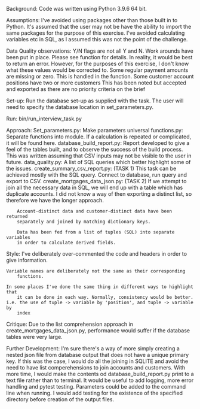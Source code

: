 Background:
    Code was written using Python 3.9.6 64 bit.

Assumptions:
    I've avoided using packages other than those built in to Python.
    It's assumed that the user may not be have the ability to import the same
        packages for the purpose of this exercise.
    I've avoided calculating variables etc in SQL, as I assumed this was not
        the point of the challenge.

Data Quality observations:
    Y/N flags are not all Y and N.
        Work arounds have been put in place. Please see function for details.
        In reality, it would be best to return an error. However, for the
        purposes of this exercise, I don't know what these values would be
        corrected to.
    Some regular payment amounts are missing or zero.
        This is handled in the function.
    Some customer account positions have two or more customers
        This has been noted but accepted and exported as there are no priority
        criteria on the brief

Set-up:
    Run the database set-up as supplied with the task.
    The user will need to specify the database location in set_parameters.py.

Run:
    bin/run_interview_task.py

Approach:
    Set_parameters.py:
        Make parameters universal
    functions.py:
        Separate functions into module. If a calculation is repeated or
        complicated, it will be found here.
    database_build_report.py:
        Report developed to give a feel of the tables built, and to observe
        the success of the build process. This was written assuming that CSV
        inputs may not be visible to the user in future.
    data_quality.py:
        A list of SQL queries which better highlight some of the issues.
    create_summary_csv_report.py: (TASK 1)
        This task can be achieved mostly with the SQL query. Connect to
        database, run query and export to CSV.
    create_mortgages_data_json.py: (TASK 2)
        If we attempt to join all the necessary data in SQL, we will end up
        with a table which has duplicate accounts. I did not know a way of then
        exporting a distinct list, so therefore we have the longer approach.

        Account-distinct data and customer-distinct data have been returned
        separately and joined by matching dictionary keys.

        Data has been fed from a list of tuples (SQL) into separate variables
        in order to calculate derived fields.

Style:
    I've deliberately over-commented the code and headers in order to give
        information. 
    
    Variable names are deliberately not the same as their corresponding
        functions.

    In some places I've done the same thing in different ways to highlight that
        it can be done in each way. Normally, consistency would be better.
    i.e. the use of tuple -> variable by 'position', and tuple -> variable by
        index

Critique:
    Due to the list comprehension approach in create_mortgages_data_json.py,
        performance would suffer if the database tables were very large.

Further Development:
    I'm sure there's a way of more simply creating a nested json file from
        database output that does not have a unique primary key.
    If this was the case, I would do all the joining in SQLITE and avoid the
        need to have list comperehensions to join accounts and customers.
    With more time, I would make the contents od database_build_report.py
        print to a text file rather than to terminal.
    It would be useful to add logging, more error handling and pytest testing.
    Parameters could be added to the command line when running.
    I would add testing for the existence of the specified directory
        before creation of the output files.